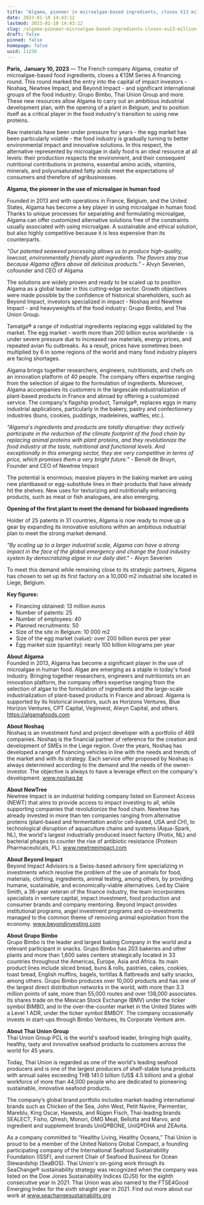 ```yaml
---
title: "Algama, pioneer in microalgae-based ingredients, closes €13 million financing round to boost egg replacement"
date: 2023-01-10 14:43:12
lastmod: 2023-01-10 14:43:12
slug: /algama-pioneer-microalgae-based-ingredients-closes-eu13-million-financing-round-boost-egg
draft: false
pinned: false
homepage: false
uuid: 11238
---
```

<p><strong>Paris,  January 10, 2023</strong> — The French company Algama, creator of microalgae-based food ingredients, closes a €13M Series A financing round. This round marked the entry into the capital of impact investors - Noshaq, Newtree Impact, and Beyond Impact - and significant international groups of the food industry: Grupo Bimbo, Thai Union Group and more. These new resources allow Algama to carry out an ambitious industrial development plan, with the opening of a plant in Belgium, and to position itself as a critical player in the food industry's transition to using new proteins.</p>
<p>Raw materials have been under pressure for years - the egg market has been particularly volatile - the food industry is gradually turning to better environmental impact and innovative solutions. In this respect, the alternative represented by microalgae in daily food is an ideal resource at all levels: their production respects the environment, and their consequent nutritional contributions in proteins, essential amino acids, vitamins, minerals, and polyunsaturated fatty acids meet the expectations of consumers and therefore of agribusinesses.</p>
<p><strong>Algama, the pioneer in the use of microalgae in human food</strong></p>
<p>Founded in 2013 and with operations in France, Belgium, and the United States, Algama has become a key player in using microalgae in human food. Thanks to unique processes for separating and formulating microalgae, Algama can offer customized alternative solutions free of the constraints usually associated with using microalgae. A sustainable and ethical solution, but also highly competitive because it is less expensive than its counterparts.</p>
<p><em>"Our patented seaweed processing allows us to produce high-quality, lowcost, environmentally friendly plant ingredients. The flavors stay true because Algama offers above all delicious products."</em> - Alvyn Severien, cofounder and CEO of Algama</p>
<p>The solutions are widely proven and ready to be scaled up to position Algama as a global leader in this cutting-edge sector. Growth objectives were made possible by the confidence of historical shareholders, such as Beyond Impact, investors specialized in impact - Noshaq and Newtree Impact - and heavyweights of the food industry: Grupo Bimbo, and Thai Union Group.</p>
<p>Tamalga® a range of industrial ingredients replacing eggs validated by the market. The egg market - worth more than 200 billion euros worldwide - is under severe pressure due to increased raw materials, energy prices, and repeated avian flu outbreaks. As a result, prices have sometimes been multiplied by 6 in some regions of the world and many food industry players are facing shortages.</p>
<p>Algama brings together researchers, engineers, nutritionists, and chefs on an innovation platform of 40 people. The company offers expertise ranging from the selection of algae to the formulation of ingredients. Moreover, Algama accompanies its customers in the largescale industrialization of plant-based products in France and abroad by offering a customized service. The company's flagship product, Tamalga®, replaces eggs in many industrial applications, particularly in the bakery, pastry and confectionery industries (buns, cookies, puddings, madeleines, waffles, etc.).</p>
<p><em>"Algama's ingredients and products are totally disruptive: they actively participate in the reduction of the climate footprint of the food chain by replacing animal proteins with plant proteins, and they revolutionize the food industry at the taste, nutritional and functional levels. And exceptionally in this emerging sector, they are very competitive in terms of price, which promises them a very bright future."</em> - Benoît de Bruyn, Founder and CEO of Newtree Impact</p>
<p>The potential is enormous; massive players in the baking market are using new plantbased or egg-substitute lines in their products that have already hit the shelves. New uses for texturizing and nutritionally enhancing products, such as meat or fish analogues, are also emerging.</p>
<p><strong>Opening of the first plant to meet the demand for biobased ingredients</strong></p>
<p>Holder of 25 patents in 31 countries, Algama is now ready to move up a gear by expanding its innovative solutions within an ambitious industrial plan to meet the strong market demand.</p>
<p><em>"By scaling up to a larger industrial scale, Algama can have a strong impact in the face of the global emergency and change the food industry system by democratizing algae in our daily diet."</em> - Alvyn Severien</p>
<p>To meet this demand while remaining close to its strategic partners, Algama has chosen to set up its first factory on a 10,000 m2 industrial site located in Liege, Belgium.</p>
<p><strong>Key figures:</strong></p>
<ul>
<li>Financing obtained: 13 million euros</li>
<li>Number of patents: 25</li>
<li>Number of employees: 40</li>
<li>Planned recruitments: 50</li>
<li>Size of the site in Belgium: 10 000 m2</li>
<li>Size of the egg market (value): over 200 billion euros per year</li>
<li>Egg market size (quantity): nearly 100 billion kilograms per year</li>
</ul>
<p><strong>About Algama</strong><br />
Founded in 2013, Algama has become a significant player in the use of microalgae in human food. Algae are emerging as a staple in today's food industry. Bringing together researchers, engineers and nutritionists on an innovation platform, the company offers expertise ranging from the selection of algae to the formulation of ingredients and the large-scale industrialization of plant-based products in France and abroad. Algama is supported by its historical investors, such as Horizons Ventures, Blue Horizon Ventures, CPT Capital, Veginvest, Alwyn Capital, and others. <a href="https://algamafoods.com">https://algamafoods.com</a></p>
<p><strong>About Noshaq</strong><br />
Noshaq is an investment fund and project developer with a portfolio of 469 companies. Noshaq is the financial partner of reference for the creation and development of SMEs in the Liege region. Over the years, Noshaq has developed a range of financing vehicles in line with the needs and trends of the market and with its strategy. Each service offer proposed by Noshaq is always determined according to the demand and the needs of the owner-investor. The objective is always to have a leverage effect on the company's development. <a href="http://www.noshaq.be">www.noshaq.be</a></p>
<p><strong>About NewTree</strong><br />
Newtree Impact is an industrial holding company listed on Euronext Access (NEWT) that aims to provide access to impact investing to all, while supporting companies that revolutionize the food chain. Newtree has already invested in more than ten companies ranging from alternative proteins (plant-based and fermentation and/or cell-based, USA and CH), to technological disruption of aquaculture chains and systems (Aqua-Spark, NL), the world's largest industrially produced insect factory (Protix, NL) and bacterial phages to counter the rise of antibiotic resistance (Proteon Pharmaceuticals, PL). <a href="http://www.newtreeimpact.com">www.newtreeimpact.com</a></p>
<p><strong>About Beyond Impact</strong><br />
Beyond Impact Advisors is a Swiss-based advisory firm specializing in investments which resolve the problem of the use of animals for food, materials, clothing, ingredients, animal testing, among others, by providing humane, sustainable, and economically-viable alternatives. Led by Claire Smith, a 36-year veteran of the finance industry, the team incorporates specialists in venture capital, impact investment, food production and consumer brands and company mentoring. Beyond Impact provides institutional programs, angel investment programs and co-investments managed to the common theme of removing animal exploitation from the economy. <a href="http://www.beyondinvesting.com">www.beyondinvesting.com</a></p>
<p><strong>About Grupo Bimbo</strong><br />
Grupo Bimbo is the leader and largest baking Company in the world and a relevant participant in snacks. Grupo Bimbo has 203 bakeries and other plants and more than 1,600 sales centers strategically located in 33 countries throughout the Americas, Europe, Asia and Africa. Its main product lines include sliced bread, buns & rolls, pastries, cakes, cookies, toast bread, English muffins, bagels, tortillas & flatbreads and salty snacks, among others. Grupo Bimbo produces over 10,000 products and has one of the largest direct distribution networks in the world, with more than 3.3 million points of sale, more than 55,000 routes and over 138,000 associates. Its shares trade on the Mexican Stock Exchange (BMV) under the ticker symbol BIMBO, and in the over-the-counter market in the United States with a Level 1 ADR, under the ticker symbol BMBOY. The company occasionally invests in start-ups through Bimbo Ventures, its Corporate Venture arm.</p>
<p><strong>About Thai Union Group</strong><br />
Thai Union Group PCL is the world's seafood leader, bringing high quality, healthy, tasty and innovative seafood products to customers across the world for 45 years.</p>
<p>Today, Thai Union is regarded as one of the world's leading seafood producers and is one of the largest producers of shelf-stable tuna products with annual sales exceeding THB 141.0 billion (US$ 4.5 billion) and a global workforce of more than 44,000 people who are dedicated to pioneering sustainable, innovative seafood products.</p>
<p>The company’s global brand portfolio includes market-leading international brands such as Chicken of the Sea, John West, Petit Navire, Parmentier, Mareblu, King Oscar, Hawesta, and Rügen Fisch, Thai-leading brands SEALECT, Fisho, Qfresh, Monori, OMG Meat, Bellotta and Marvo, and ingredient and supplement brands UniQ®BONE, UniQ®DHA and ZEAvita.</p>
<p>As a company committed to “Healthy Living, Healthy Oceans,” Thai Union is proud to be a member of the United Nations Global Compact, a founding participating company of the International Seafood Sustainability Foundation (ISSF), and current Chair of Seafood Business for Ocean Stewardship (SeaBOS). Thai Union's on-going work through its SeaChange® sustainability strategy was recognized when the company was listed on the Dow Jones Sustainability Indices (DJSI) for the eighth consecutive year in 2021. Thai Union was also named to the FTSE4Good Emerging Index for the sixth straight year in 2021. Find out more about our work at <a href="http://www.seachangesustainability.org">www.seachangesustainability.org</a></p>

